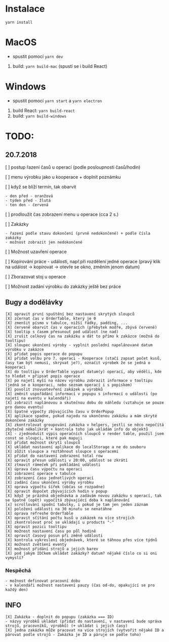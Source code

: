 # Instalace
  `yarn install`

# MacOS
  - spustit pomocí `yarn dev`
  1. build: `yarn build-mac` (spustí se i build React)

# Windows

  - spustit pomocí `yarn start` a `yarn electron`
  1. build React: `yarn build-react`
  1. build: `yarn build-windows`

# TODO:

  ## 20.7.2018

  [ ] postup řazení časů u operací (podle posloupnosti časů/hodin)

  [ ] menu výrobku jako u kooperace + doplnit poznámku

  [ ] když se blíží termín, tak obarvit

    - den před - oranžová
    - týden před - žlutá
    - ten den - červená

  [ ] prodloužit čas zobrazení menu u operace (cca 2 s.)

  [ ] Zakázky

    - řazení podle stavu dokončení (prvně nedokončené) + podle čísla zakázky
    - možnost zobrazit jen nedokončené

  [ ] Možnost uzavření operace

  [ ] Kopírování práce - události, např.při rozdělení jedné operace (pravý klik na událost -> kopírovat -> otevře se okno, změním jenom datum)

  [ ] Zborazovat stoj u operace

  [ ] Možnost zadání výrobku do zakázky ještě bez práce

  ## Bugy a dodělávky

    [X] opravit první spuštění bez nastavení skrytých sloupců
    [X] zčernat čas v OrderTable, který je 0
    [X] zmenšit písmo v tabulce, nižší řádky, padding, ...
    [X] červeně obarvit čas v operacích (přebytek modře, zbývá červeně)
    [X] tooltip s časem přesunout pod událost (ne nad)
    [X] zrušit celkový čas na zakázku a dát to přímo k zakázce (možná do tooltipu)
    [X] sloupec ukončení výroby - vyplnit poslední napolánované datum výrobku v zakázce
    [X] přidat popis operace do popupu
    [X] přidat volbu pro 7. operaci - Kooperace (stačí zapsat počet kusů, časy tam být nemusí, skrývat je?), označit výrobek že se jedná o kooperaci
    [X] do tooltipu v OrderTable vypsat datum(y) operací, aby věděli, kde to hledat + připsat popis operace
    [X] po najetí myší na název výrobku zobrazit informace v tooltipu (jedná se o kooperaci, nebo seznam operací i s popiskem)
    [X] povolit znovuotevření zakázek a výrobků
    [X] změnit uspořádání informací v popupu s informací o události (po najetí na eventu v kalendáři)
    [X] zobrazit naplánovou a skutečnou dobu do náhledu (vztahuje se pouze pro danou eventu)
    [X] špatné výpočty zbývajícího času v OrderPopup
    [X] aplikace spadne, pokud najedu na ukončenou zakázku a mám skryté dokončené zakázky
    [X] zkontrolovat groupování zakázka v helpers, jestli se něco nepočítá zbytečně několikrát + kontrola toho jak ukládám info do objektů
    [X] - zjednodušit výpis operačních sloupců v render table, použil jsem const se sloupci, které pak mapuji
    [X] přidat možnost skrytí sloupců
    [X] ukládat nastavení aplikace do localStorage a ne do souboru
    [X] zůžit sloupce a roztáhnout sloupce s operacemi
    [X] přidat do nastavení zobrazení total row
    [X] opravit přesun události v 20:00, událost se zkrátí
    [X] ztmavit rámeček při pokládání události
    [X] úprava času výpočtu na operaci
    [X] zobrazení operace v tabulce
    [X] zobrazení času jednotlivých operací
    [X] zadání času ukončení výroby výrobku
    [X] oprava výpočtu šířek (občas se rozpadne)
    [X] opravit dopočet zbývajících hodin v popup
    [X] když je prázdná objednávka a zadávám novou zakázku s operací, tak se špatně (opět) vypočítá zbývajíécí doba k naplánování
    [x] scrollování spodní tabulky, i pokud je tam jen jeden záznam
    [X] položení události na 30 minutu se nenatáhne
    [X] oprava refreshe OrderTable
    [X] opravit sčítání počtu kusů u zakázek na více strojích
    [X] zkontrolovat proč se ukládají u products "-"
    [X] opravit pozici tooltipu
    [X] možnost nastavení času po půl hodině
    [X] opravit časový posun při změně události
    [X] kontrola vykreslení objednávek, které se táhnou přes více týdnů
    [X] možnost zvětšení eventy
    [X] možnost přidání strojů a jejich barev
    [X] pod jakým IDčkem ukládat zakázky? datum? nějaké číslo co si oni vymyslí?


### Nespěchá
    - možnost definovat pracovní dobu
    - v kalendáři možnost nastavení pauzy (čas od-do, opakující se pro každý den)


## INFO

    [X] Zakázka - doplnit do popupu (zakázka === ID)
    - názvy výrobků ukládat (přidat do nastavení, v nastavení bude správa strojů, pracovníků, výrobků) (+ ukládat i jejich časy)
    [X] jedna zakázka může pracovat na více strojích (vytvořit nějaké ID a párovat podle strojů - Zakázka je ID a páruje se podle toho)